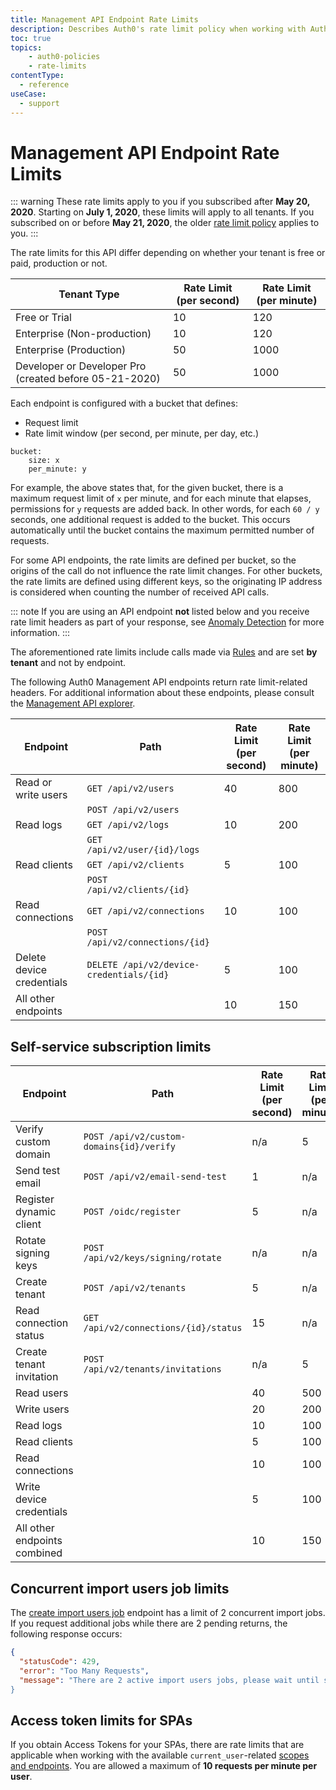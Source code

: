 ```yaml
---
title: Management API Endpoint Rate Limits
description: Describes Auth0's rate limit policy when working with Auth0 Management API endpoints.
toc: true
topics:
    - auth0-policies
    - rate-limits
contentType:
  - reference
useCase:
  - support
---
```

# Management API Endpoint Rate Limits

::: warning
These rate limits apply to you if you subscribed after **May 20, 2020**. Starting on **July 1, 2020**, these limits will apply to all tenants. If you subscribed on or before **May 21, 2020**, the older [rate limit policy](/policies/legacy-rate-limits) applies to you.
:::

The rate limits for this API differ depending on whether your tenant is free or paid, production or not.

| Tenant Type | Rate Limit (per second) | Rate Limit (per minute) |
| - | - | - |
| Free or Trial | 10 | 120 |
| Enterprise (Non-production) | 10 | 120 |
| Enterprise (Production) | 50 | 1000 |
| Developer or Developer Pro (created before 05-21-2020) | 50 | 1000 |

Each endpoint is configured with a bucket that defines:

-  Request limit
-  Rate limit window (per second, per minute, per day, etc.)

```text
bucket:
    size: x
    per_minute: y
```

For example, the above states that, for the given bucket, there is a maximum request limit of `x` per minute, and for each minute that elapses, permissions for `y` requests are added back. In other words, for each `60 / y` seconds, one additional request is added to the bucket. This occurs automatically until the bucket contains the maximum permitted number of requests.

For some API endpoints, the rate limits are defined per bucket, so the origins of the call do not influence the rate limit changes. For other buckets, the rate limits are defined using different keys, so the originating IP address is considered when counting the number of received API calls.

::: note
If you are using an API endpoint **not** listed below and you receive rate limit headers as part of your response, see [Anomaly Detection](/anomaly-detection) for more information.
:::

The aforementioned rate limits include calls made via [Rules](/rules) and are set **by tenant** and not by endpoint.

The following Auth0 Management API endpoints return rate limit-related headers. For additional information about these endpoints, please consult the [Management API explorer](/api/management/v2).

| Endpoint | Path | Rate Limit (per second) | Rate Limit (per minute) |
| - | - | - | - |
| Read or write users | `GET /api/v2/users` | 40 | 800 |
| | `POST /api/v2/users` | | |
| Read logs | `GET /api/v2/logs` | 10 | 200 |
| | `GET /api/v2/user/{id}/logs` | |
| Read clients | `GET /api/v2/clients` | 5 | 100 |
| | `POST /api/v2/clients/{id}` | |
| Read connections | `GET /api/v2/connections` | 10 | 100 |
| | `POST /api/v2/connections/{id}` | |
| Delete device credentials | `DELETE /api/v2/device-credentials/{id}` | 5 | 100 |
| All other endpoints | | 10 | 150 |

## Self-service subscription limits

| Endpoint | Path | Rate Limit (per second) | Rate Limit (per minute) | Rate Limit (per day) |
| - | - | - | - | - |
| Verify custom domain | `POST /api/v2/custom-domains{id}/verify` | n/a | 5 | n/a |
| Send test email | `POST /api/v2/email-send-test` | 1 | n/a | n/a |
| Register dynamic client | `POST /oidc/register` | 5 | n/a | n/a |
| Rotate signing keys | `POST /api/v2/keys/signing/rotate` | n/a | n/a | 5 |
| Create tenant | `POST /api/v2/tenants` | 5 | n/a | n/a |
| Read connection status | `GET /api/v2/connections/{id}/status` | 15 | n/a | n/a |
| Create tenant invitation | `POST /api/v2/tenants/invitations` | n/a | 5 | n/a |
| Read users | | 40 | 500 | n/a |
| Write users | | 20 | 200 | n/a |
| Read logs | | 10 | 100 | n/a |
| Read clients | | 5 | 100 | n/a |
| Read connections | | 10 | 100 | n/a |
| Write device credentials | | 5 | 100 | n/a |
| All other endpoints combined | | 10 | 150 | n/a |

## Concurrent import users job limits

The [create import users job](/api/management/v2#!/Jobs/post_users_imports) endpoint has a limit of 2 concurrent import jobs. If you request additional jobs while there are 2 pending returns, the following response occurs:

```json
{
  "statusCode": 429,
  "error": "Too Many Requests",
  "message": "There are 2 active import users jobs, please wait until some of them are finished and try again
}
```

## Access token limits for SPAs

If you obtain Access Tokens for your SPAs, there are rate limits that are applicable when working with the available `current_user`-related [scopes and endpoints](/api/management/v2/get-access-tokens-for-spas#available-scopes-and-endpoints). You are allowed a maximum of **10 requests per minute per user**.
